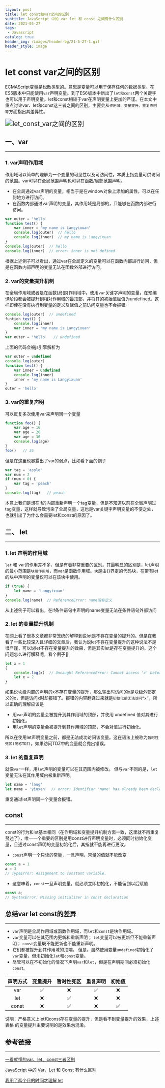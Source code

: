 ```yaml
---
layout: post
title: let const和var之间的区别
subtitle: JavaScript 中的 var let 和 const 之间有什么区别
date: 2021-05-27
tags:
 - Javascript
catalog: true
header_img: /images/header-bg/21-5-27-1.gif
header_style: image
---
```


# let const var之间的区别

ECMAScript变量是松散类型的。意思是变量可以用于保存任何的数据类型。在ES5版本中只能使用`var`声明变量。到了ES6版本中新出了`let和const`两个关键字也可以用于声明变量。let和const相较于var在声明变量上更加的严谨。在本文中重点讨论var、let和const这三者之间的区别，主要会从`作用域、变量提升、重复声明等`方面指出其差异性。

<img src="https://i.loli.net/2021/10/06/6ebOkxrfpnSc39W.png" alt="let_const_var之间的区别" style="zoom:150%;" />

## 一、var

---

### 1. var声明作用域

作用域可以简单的理解为一个变量的可见性以及可访问性，本质上指变量可供访问的范围。var可以在全局范围声明也可以在函数/局部范围声明。

- 在全局通过var声明的变量，相当于是在window对象上添加的属性，可以在任何地方进行访问。
- 在函数内部通过var声明的变量，其作用域是局部的，只能够在函数内部进行访问。

```javascript
var outer = 'hello'
function test() {
    var inner = 'my name is Langyixuan'
    console.log(outer)  // hello
    console.log(inner)  // my name is Langyixuan
}
console.log(outer)  // hello
console.log(inner)  // error: inner is not defined
```

根据上述例子可以看出，通过var在全局定义的变量可以在函数内部进行访问，但是在函数内部声明的变量无法在函数外部进行访问。

### 2. var的变量提升机制

在全局作用域或者是在函数(局部)作用域中，使用`var`关键字声明的变量，在预编译阶段都会被提升到相对作用域的最顶部，并将其的初始值赋值为undefined。这样即使在没有执行到变量的定义及赋值之前访问变量也不会报错。

```javascript
console.log(outer)  // undefined
funtion test() {
    console.log(inner)
    var inner = 'my name is Langyixuan'
}
var outer = 'hello'   // undefined
```

上面的代码会被js引擎解析为

```javascript
var outer = undefined
console.log(outer)
function test() {
    var inner = undefined
    console.log(inner)
    inner = 'my name is Langyixuan'
}
outer = 'hello'
```

### 3. var的重复声明

可以反复多次使用var来声明同一个变量

```javascript
function foo() {
    var age = 16
    var age = 26
    var age = 36
    console.log(age)
}
foo()   // 36
```

但是在这里也暴露出了var的弱点，比如看下面的例子

```javascript
var tag = 'apple'
var num = 2
if (num > 0) {
    var tag = 'peach'
}
console.log(tag)   // peach
```

本意上我们是想在if的内部重新声明一个tag变量，但是不知道以前在全局声明过tag变量，这样就导致污染了全局变量，这也是var关键字声明变量的不便之处，也就引出了为什么会需要let和const的原因了。



## 二、 let

---

### 1. let 声明的作用域

`let` 和 var的作用差不多，但是有着非常重要的区别。其最明显的区别是，let声明的最小范围是`块级作用域`，而var是函数作用域。`块`是由{}界定的代码块，在带有let的块中声明的变量仅可以在该块中使用。

```javascript
if (true) {
    let name = 'Langyixuan'
}
console.log(name)  // ReferenceError: name没有定义
```

从上述例子可以看出，在if条件语句中声明的name变量无法在条件语句外部访问

### 2. let 的变量提升机制

在网上看了很多文章都非常笼统的解释到说let是不存在变量的提升的。但是在我看了一些比较深入且详细的文章后，我认为说let不存在变量提升的这种说法不是很严谨，可以说let不存在变量提升的效果，但是其实let是存在变量提升的。这个问题怎么进行解释呢，看个例子🌰

```javascript
let x = 1
{
    console.log(x)  // Uncaught ReferenceError: Cannot access 'x' before initialization
    let x = 2   
}
```

如果说块级内部的声明的x不存在变量的提升，那么输出时访问的x是块级外部定义的x，但是访问x时却报错了。报错的内容翻译过来就是`初始化前无法访问“x”`，所以正确的理解应该是

- 用`var`声明的变量会被提升到其作用域的顶部，并使用 undefined 值对其进行初始化。
- 用`let`声明的变量会被提升到其作用域的顶部，不会对值进行初始化。

所以在使用let声明变量之前，都是无法成功访问该变量。这在语法上被称为`暂时性死区(简称TDZ)`，如果访问TDZ中的变量就会抛出错误。

### 3. let 的重复声明

就像`var`一样，用`let`声明的变量可以在其范围内被修改。 但与`var`不同的是，`let`变量无法在其作用域内被重新声明。

```javascript
let name = 'lang'
let name = 'yiuxan'  // error: Identifier 'name' has already been declared
```

重复通过let声明同一个变量会报错。



## const

---

const的行为和let基本相同（在作用域和变量提升机制方面一致，这里就不再重复赘述了），唯一一个重要的区别是用const进行声明变量时，必须同时初始化变量，且通过const声明的变量初始化后，其指就不能再进行更改。

- `const`声明一个只读的常量，一旦声明，常量的值就不能改变

```javascript
const a = 1
a = 3
// TypeError: Assignment to constant variable.
```

- 这意味着，`const`一旦声明变量，就必须立即初始化，不能留到以后赋值

```javascript
const a;
// SyntaxError: Missing initializer in const declaration
```



## 总结var let const的差异

---

- `var`声明是全局作用域或函数作用域，而`let`和`const`是块作用域。
- `var`变量可以在其范围内更新和重新声明； `let`变量可以被更新但不能重新声明； `const`变量既不能更新也不能重新声明。
- 它们都被提升到其作用域的顶端。 但是，虽然使用变量`undefined`初始化了`var`变量，但未初始化`let`和`const`变量。
- 尽管可以在不初始化的情况下声明`var`和`let`，但是在声明期间必须初始化`const`。

| 声明方式 | 变量提升 | 暂时性死区 | 重复声明 | 初始值 |
| :------: | :------: | :--------: | :------: | :----: |
|   var    |    ✅     |     ❌      |    ✅     |   ❌    |
|   let    |    ❌     |     ✅      |    ❌     |   ❌    |
|  const   |    ❌     |     ✅      |    ❌     |   ✅    |

说明：严格意义上let和const存在变量的提升，但是看不到变量提升的效果，上述表格 的变量提升主要说明的是效果勿混淆。



## 参考链接

---

[一看就懂的var、let、const三者区别](https://juejin.cn/post/6925641096152399880#heading-7)

[JavaScript 中的 Var，Let 和 Const 有什么区别](https://chinese.freecodecamp.org/news/javascript-var-let-and-const/)

[我用了两个月的时间才理解 let](https://zhuanlan.zhihu.com/p/28140450)

